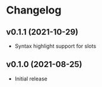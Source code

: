 # Changelog

## v0.1.1 (2021-10-29)

- Syntax highlight support for slots

## v0.1.0 (2021-08-25)

- Initial release